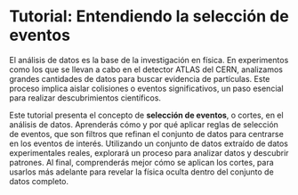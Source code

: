 # Tutorial: Entendiendo la selección de eventos
El análisis de datos es la base de la investigación en física. En experimentos como los que se llevan a cabo en el detector ATLAS del CERN, analizamos grandes cantidades de datos para buscar evidencia de partículas. Este proceso implica aislar colisiones o eventos significativos, un paso esencial para realizar descubrimientos científicos.

Este tutorial presenta el concepto de **selección de eventos**, o cortes, en el análisis de datos. Aprenderás cómo y por qué aplicar reglas de selección de eventos, que son filtros que refinan el conjunto de datos para centrarse en los eventos de interés. Utilizando un conjunto de datos extraído de datos experimentales reales, explorará un proceso para analizar datos y descubrir patrones. Al final, comprenderás mejor cómo se aplican los cortes, para usarlos más adelante para revelar la física oculta dentro del conjunto de datos completo.